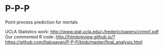 # P-P-P
Point process prediction for mortals

UCLA Statistics work: http://www.stat.ucla.edu/~frederic/papers/crime1.pdf
Our commented R code: http://htmlpreview.github.io/?https://github.com/Italosayan/P-P-P/blob/master/final_analysis.html

